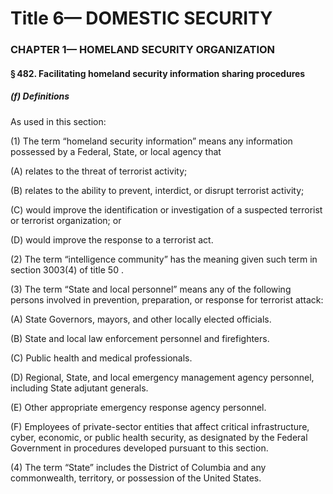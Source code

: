 
# Title 6— DOMESTIC SECURITY
### CHAPTER 1— HOMELAND SECURITY ORGANIZATION
#### § 482. Facilitating homeland security information sharing procedures
##### (f) Definitions

As used in this section:

(1) The term “homeland security information” means any information possessed by a Federal, State, or local agency that

(A) relates to the threat of terrorist activity;

(B) relates to the ability to prevent, interdict, or disrupt terrorist activity;

(C) would improve the identification or investigation of a suspected terrorist or terrorist organization; or

(D) would improve the response to a terrorist act.

(2) The term “intelligence community” has the meaning given such term in section 3003(4) of title 50 .

(3) The term “State and local personnel” means any of the following persons involved in prevention, preparation, or response for terrorist attack:

(A) State Governors, mayors, and other locally elected officials.

(B) State and local law enforcement personnel and firefighters.

(C) Public health and medical professionals.

(D) Regional, State, and local emergency management agency personnel, including State adjutant generals.

(E) Other appropriate emergency response agency personnel.

(F) Employees of private-sector entities that affect critical infrastructure, cyber, economic, or public health security, as designated by the Federal Government in procedures developed pursuant to this section.

(4) The term “State” includes the District of Columbia and any commonwealth, territory, or possession of the United States.
